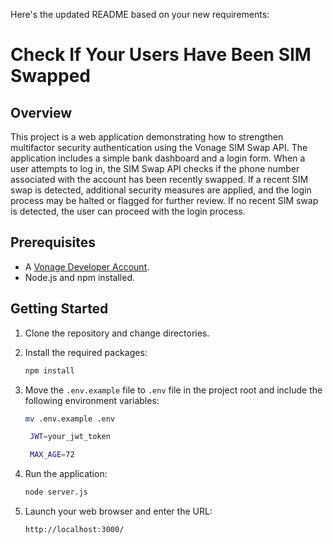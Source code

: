 Here's the updated README based on your new requirements:

# Check If Your Users Have Been SIM Swapped 

## Overview

This project is a web application demonstrating how to strengthen multifactor security authentication using the Vonage SIM Swap API. The application includes a simple bank dashboard and a login form. When a user attempts to log in, the SIM Swap API checks if the phone number associated with the account has been recently swapped. If a recent SIM swap is detected, additional security measures are applied, and the login process may be halted or flagged for further review. If no recent SIM swap is detected, the user can proceed with the login process.

## Prerequisites

- A [Vonage Developer Account](https://developer.vonage.com).
- Node.js and npm installed.

## Getting Started

1. Clone the repository and change directories.

2. Install the required packages:
   ```bash
   npm install
   ```

3. Move the `.env.example` file to `.env` file in the project root and include the following environment variables:
   ```bash
   mv .env.example .env
   ```

   ```bash
    JWT=your_jwt_token

    MAX_AGE=72
   ```

4. Run the application:
   ```bash
   node server.js
   ```

5. Launch your web browser and enter the URL:
   ```bash
   http://localhost:3000/
   ```
